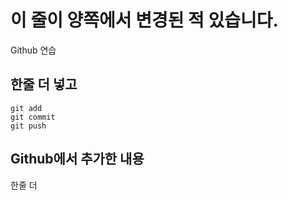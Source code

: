 # 이 줄이 양쪽에서 변경된 적 있습니다.

Github 연습


## 한줄 더 넣고

```
git add
git commit
git push
```

## Github에서 추가한 내용

한줄 더

